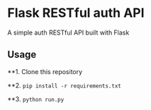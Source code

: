 # Flask RESTful auth API

A simple auth RESTful API built with Flask

## Usage

\*\*1. Clone this repository

\*\*2. `pip install -r requirements.txt`

\*\*3. `python run.py`
